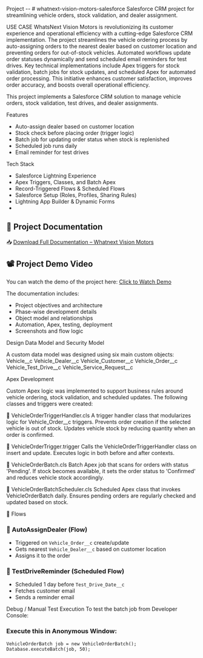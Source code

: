 Project -- # whatnext-vision-motors-salesforce
Salesforce CRM project for streamlining vehicle orders, stock validation, and dealer assignment.

USE CASE 
WhatsNext Vision Motors is revolutionizing its customer experience and operational efficiency with a cutting-edge Salesforce CRM implementation. The project streamlines the vehicle ordering process by auto-assigning orders to the nearest dealer based on customer location and preventing orders for out-of-stock vehicles. Automated workflows update order statuses dynamically and send scheduled email reminders for test drives. Key technical implementations include Apex triggers for stock validation, batch jobs for stock updates, and scheduled Apex for automated order processing. This initiative enhances customer satisfaction, improves order accuracy, and boosts overall operational efficiency.

This project implements a Salesforce CRM solution to manage vehicle orders, stock validation, test drives, and dealer assignments.

Features
- Auto-assign dealer based on customer location
- Stock check before placing order (trigger logic)
- Batch job for updating order status when stock is replenished
- Scheduled job runs daily
- Email reminder for test drives

Tech Stack
- Salesforce Lightning Experience
- Apex Triggers, Classes, and Batch Apex
- Record-Triggered Flows & Scheduled Flows
- Salesforce Setup (Roles, Profiles, Sharing Rules)
- Lightning App Builder & Dynamic Forms
- 
## 📄 Project Documentation

📥 [Download Full Documentation – Whatnext Vision Motors](./Documentation_Whatnext_VisionMotors_project.pdf)

## 📽️ Project Demo Video

You can watch the demo of the project here: [Click to Watch Demo](https://drive.google.com/file/d/1_D_nf-DVATTtDLoOhZtSLycny4EmwtzV/view?usp=sharing)


The documentation includes:
- Project objectives and architecture
- Phase-wise development details
- Object model and relationships
- Automation, Apex, testing, deployment
- Screenshots and flow logic

Design Data Model and Security Model

A custom data model was designed using six main custom objects:
Vehicle__c 
Vehicle_Dealer__c
Vehicle_Customer__c
Vehicle_Order__c
Vehicle_Test_Drive__c
Vehicle_Service_Request__c


Apex Development
  
Custom Apex logic was implemented to support business rules around vehicle ordering, stock validation, and scheduled updates. The following classes and triggers were created:

📌 VehicleOrderTriggerHandler.cls
A trigger handler class that modularizes logic for Vehicle_Order__c triggers.
Prevents order creation if the selected vehicle is out of stock.
Updates vehicle stock by reducing quantity when an order is confirmed.

📌 VehicleOrderTrigger.trigger
Calls the VehicleOrderTriggerHandler class on insert and update.
Executes logic in both before and after contexts.

📌 VehicleOrderBatch.cls
Batch Apex job that scans for orders with status 'Pending'.
If stock becomes available, it sets the order status to 'Confirmed' and reduces vehicle stock accordingly.

📌 VehicleOrderBatchScheduler.cls
Scheduled Apex class that invokes VehicleOrderBatch daily.
Ensures pending orders are regularly checked and updated based on stock.

🔄 Flows

### 📌 AutoAssignDealer (Flow)
- Triggered on `Vehicle_Order__c` create/update
- Gets nearest `Vehicle_Dealer__c` based on customer location
- Assigns it to the order
  
### 📌 TestDriveReminder (Scheduled Flow)
- Scheduled 1 day before `Test_Drive_Date__c`
- Fetches customer email
- Sends a reminder email

Debug / Manual Test Execution
To test the batch job from Developer Console:

### Execute this in Anonymous Window:
```apex
VehicleOrderBatch job = new VehicleOrderBatch();
Database.executeBatch(job, 50);
